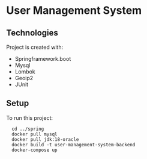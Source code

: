 # User Management System

## Technologies

Project is created with: 

* Springframework.boot
* Mysql
* Lombok
* Geoip2
* JUnit


## Setup

To run this project: 
```
  cd ../spring
  docker pull mysql
  docker pull jdk:18-oracle
  docker build -t user-management-system-backend
  docker-compose up
```

